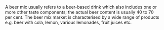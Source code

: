 A beer mix usually refers to a beer-based drink which also includes one or more other taste components; the actual beer content is usually 40 to 70 per cent. The beer mix market is characterised by a wide range of products e.g. beer with cola, lemon, various lemonades, fruit juices etc.
